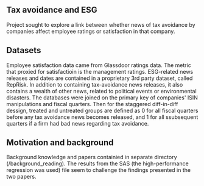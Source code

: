 ## Tax avoidance and ESG 

Project sought to explore a link between whether news of tax avoidance by companies affect employee ratings or satisfaction in that company. 

## Datasets

Employee satisfaction data came from Glassdoor ratings data. The metric that proxied for satisfactioin is the management ratings. ESG-related news releases and dates are contained in a proprietary 3rd party dataset, called RepRisk. In addition to containing tax-avoidance news releases, it also contains a wealth of other news, related to political events or environmental disasters. The databases were joined on the primary key of companies' ISIN manipulations and fiscal quarters. Then for the staggered diff-in-diff dessign, treated and untreated groups are defined as 0 for all fiscal quarters before any tax avoidance news becomes released, and 1 for all ssubsequent quarters if a firm had bad news regarding tax avoidance.  

## Motivation and background
Background knowledge and papers containied in separate directory (/background_reading). The results from the SAS (the high-performance regression was used) file seem to challenge the findings presented in the two papers. 
